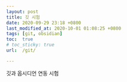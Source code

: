 ```yaml
---
layout: post
title: 깃 시험
date: 2020-09-29 23:18 +0800
last_modified_at: 2020-10-01 01:08:25 +0800
tags: [git, obsidian]
toc:  true
# toc_sticky: true
url:  /git/

---
```


깃과 옵시디언 연동 시험